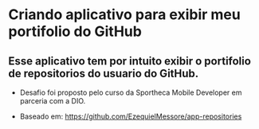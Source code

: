 # Criando aplicativo para exibir meu portifolio do GitHub

## Esse aplicativo tem por intuito exibir o portifolio de repositorios do usuario do GitHub. 

- Desafio foi proposto pelo curso da Sportheca Mobile Developer em parceria com a DIO.

- Baseado em: https://github.com/EzequielMessore/app-repositories